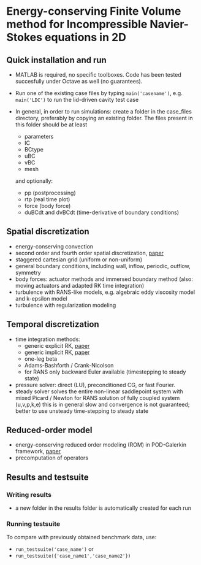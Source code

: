 # Energy-conserving Finite Volume method for Incompressible Navier-Stokes equations in 2D

## Quick installation and run
- MATLAB is required, no specific toolboxes. Code has been tested succesfully under Octave as well (no guarantees).
- Run one of the existing case files by typing `main('casename')`, e.g. `main('LDC')` to run the lid-driven cavity test case
- In general, in order to run simulations:
create a folder in the case_files directory, preferably by copying an existing folder. The files present in this folder should be at least
  - parameters 
  - IC
  - BCtype
  - uBC
  - vBC
  - mesh

  and optionally:
  - pp (postprocessing)
  - rtp (real time plot)
  - force (body force)
  - duBCdt and dvBCdt (time-derivative of boundary conditions)


## Spatial discretization
- energy-conserving convection
- second order and fourth order spatial discretization, [paper](https://www.sciencedirect.com/science/article/pii/S0021999113006670)
- staggered cartesian grid (uniform or non-uniform)
- general boundary conditions, including wall, inflow, periodic, outflow, symmetry
- body forces: actuator methods and immersed boundary method
  (also: moving actuators and adapted RK time integration)
- turbulence with RANS-like models, e.g. algebraic eddy viscosity model and k-epsilon model
- turbulence with regularization modeling

## Temporal discretization
- time integration methods: 
   - generic explicit RK, [paper](https://www.sciencedirect.com/science/article/pii/S0021999111006838)
   - generic implicit RK, [paper](https://www.sciencedirect.com/science/article/pii/S002199911200424X)
   - one-leg beta
   - Adams-Bashforth / Crank-Nicolson
   - for RANS only backward Euler available (timestepping to steady state)
- pressure solver: direct (LU), preconditioned CG, or fast Fourier.
- steady solver solves the entire non-linear saddlepoint system with mixed Picard / Newton
  for RANS solution of fully coupled system (u,v,p,k,e) this is in general slow and convergence 
  is not guaranteed; better to use unsteady time-stepping to steady state

## Reduced-order model
- energy-conserving reduced order modeling (ROM) in POD-Galerkin framework, [paper](https://www.sciencedirect.com/science/article/pii/S0021999120305106)
- precomputation of operators

## Results and testsuite

### Writing results
- a new folder in the results folder is automatically created for each run

### Running testsuite
To compare with previously obtained benchmark data, use:
- `run_testsuite('case_name')` or
- `run_testsuite({'case_name1','case_name2'})`  

